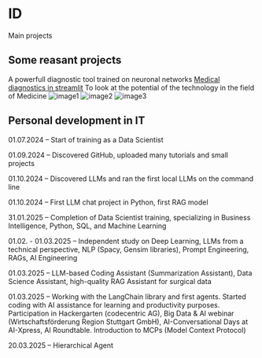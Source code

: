 # ID
Main projects

## Some reasant projects
A powerfull diagnostic tool trained on neuronal networks
[Medical diagnostics in streamlit](https://github.com/visakrapstis/Workflow/tree/main/id_projects/medical_diagnostics)
To look at the potential of the technology in the field of Medicine
![image1](https://github.com/visakrapstis/Workflow/blob/main/id_projects/medical_diagnostics/pics/symptom_checker_1.jpg)
![image2](https://github.com/visakrapstis/Workflow/blob/main/id_projects/medical_diagnostics/pics/symptom_checker_2.jpg)
![image3](https://github.com/visakrapstis/Workflow/blob/main/id_projects/medical_diagnostics/pics/symptom_checker_3.jpg)

## Personal development in IT

01.07.2024 – Start of training as a Data Scientist

01.09.2024 – Discovered GitHub, uploaded many tutorials and small projects

01.10.2024 – Discovered LLMs and ran the first local LLMs on the command line

01.10.2024 – First LLM chat project in Python, first RAG model

31.01.2025 – Completion of Data Scientist training, specializing in Business Intelligence, Python, SQL, and Machine Learning

01.02. - 01.03.2025 – Independent study on Deep Learning, LLMs from a technical perspective, NLP (Spacy, Gensim libraries), Prompt Engineering, RAGs, AI Engineering

01.03.2025 – LLM-based Coding Assistant (Summarization Assistant), Data Science Assistant, high-quality RAG Assistant for surgical data

01.03.2025 – Working with the LangChain library and first agents. Started coding with AI assistance for learning and productivity purposes. Participation in Hackergarten (codecentric AG), Big Data & AI webinar (Wirtschaftsförderung Region Stuttgart GmbH), AI-Conversational Days at AI-Xpress, AI Roundtable. Introduction to MCPs (Model Context Protocol)

20.03.2025 – Hierarchical Agent
